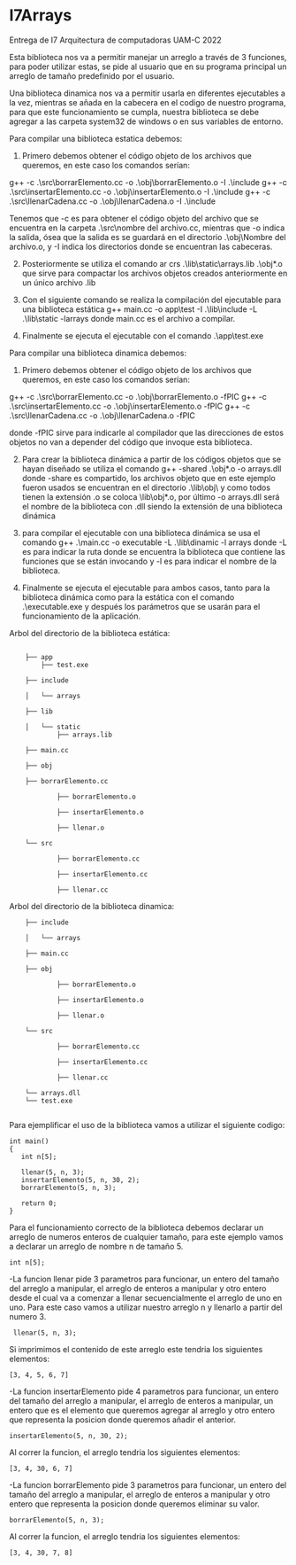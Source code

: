 # I7Arrays
Entrega de I7 Arquitectura de computadoras UAM-C 2022

Esta biblioteca nos va a permitir manejar un arreglo a través de 3 funciones, para poder utilizar estas, se pide al usuario que en su programa principal un arreglo de tamaño predefinido por el usuario. 

Una biblioteca dinamica nos va a permitir usarla en diferentes ejecutables a la vez, mientras se añada en la cabecera en el codigo de nuestro programa, para que este funcionamiento se cumpla, nuestra biblioteca se debe agregar a las carpeta system32 de windows o en sus variables de entorno.

Para compilar una biblioteca estatica debemos:

1.	Primero debemos obtener el código objeto de los archivos que queremos, en este caso los comandos serían: 

g++ -c .\src\borrarElemento.cc -o .\obj\borrarElemento.o -I .\include
g++ -c .\src\insertarElemento.cc -o .\obj\insertarElemento.o -I .\include
g++ -c .\src\llenarCadena.cc -o .\obj\llenarCadena.o -I .\include

Tenemos que -c es para obtener el código objeto del archivo que se encuentra en la carpeta .\src\nombre del archivo.cc, mientras que -o indica la salida, ósea que la salida es se guardará en el directorio .\obj\Nombre del archivo.o, y -I indica los directorios donde se encuentran las cabeceras.

2.	Posteriormente se utiliza el comando ar crs .\lib\static\arrays.lib .\obj\*.o que sirve para compactar los archivos objetos creados anteriormente en un único archivo .lib

3.	Con el siguiente comando se realiza la compilación del ejecutable para una biblioteca estática g++ main.cc -o app\test -I .\lib\include -L .\lib\static -larrays donde main.cc es el archivo a compilar.

4.	Finalmente se ejecuta el ejecutable con el comando .\app\test.exe

Para compilar una biblioteca dinamica debemos:

1.	Primero debemos obtener el código objeto de los archivos que queremos, en este caso los comandos serían: 

g++ -c .\src\borrarElemento.cc -o .\obj\borrarElemento.o -fPIC
g++ -c .\src\insertarElemento.cc -o .\obj\insertarElemento.o -fPIC
g++ -c .\src\llenarCadena.cc -o .\obj\llenarCadena.o -fPIC

donde -fPIC sirve para indicarle al compilador que las direcciones de estos objetos no van a depender del código que invoque esta biblioteca.

2.	Para crear la biblioteca dinámica a partir de los códigos objetos que se hayan diseñado se utiliza el comando g++ -shared .\obj\*.o -o arrays.dll donde -share es compartido, los archivos objeto que en este ejemplo fueron usados se encuentran en el directorio  .\lib\obj\ y como todos tienen la extensión .o se coloca \lib\obj\*.o, por último -o arrays.dll será el nombre de la biblioteca con .dll siendo la extensión de una biblioteca dinámica

3.	para compilar el ejecutable con una biblioteca dinámica se usa el comando g++ .\main.cc -o executable -L .\lib\dinamic -l arrays donde -L es para indicar la ruta donde se encuentra la biblioteca que contiene las funciones que se están invocando y -l es para indicar el nombre de la biblioteca.

4.	Finalmente se ejecuta el ejecutable para ambos casos, tanto para la biblioteca dinámica como para la estática con el comando .\executable.exe y después los parámetros que se usarán para el funcionamiento de la aplicación.

Arbol del directorio de la biblioteca estática:
~~~

	├── app
		├── test.exe
	
	├── include
	
	│   └── arrays
	
	├── lib
	
	│   └── static
			├── arrays.lib
	
	├── main.cc
	
	├── obj
	
	├── borrarElemento.cc
		
    		├── borrarElemento.o
		
    		├── insertarElemento.o
		
    		├── llenar.o
		
	└── src
	
    		├── borrarElemento.cc
		
    		├── insertarElemento.cc
		
    		├── llenar.cc
~~~
		
Arbol del directorio de la biblioteca dinamica:
~~~
	├── include
	
	│   └── arrays
	
	├── main.cc
	
	├── obj
		
    		├── borrarElemento.o
		
    		├── insertarElemento.o
		
    		├── llenar.o
		
	└── src
	
    		├── borrarElemento.cc
		
    		├── insertarElemento.cc
		
    		├── llenar.cc
	
	└── arrays.dll
	└── test.exe
	
~~~

Para ejemplificar el uso de la biblioteca vamos a utilizar el siguiente codigo:
 
 ~~~
 int main()
{
    int n[5];

    llenar(5, n, 3);
    insertarElemento(5, n, 30, 2);
    borrarElemento(5, n, 3);

    return 0;
}
~~~

Para el funcionamiento correcto de la biblioteca debemos declarar un arreglo de numeros enteros de cualquier tamaño, para este ejemplo vamos a declarar un arreglo de nombre n de tamaño 5.
 ~~~
 int n[5];
  ~~~
 -La funcion llenar pide 3 parametros para funcionar, un entero del tamaño del arreglo a manipular, el arreglo de enteros a manipular y otro entero desde el cual va a comenzar a llenar secuencialmente el arreglo de uno en uno. Para este caso vamos a utilizar nuestro arreglo n y llenarlo a partir del numero 3.
~~~
 llenar(5, n, 3);
  ~~~
 Si imprimimos el contenido de este arreglo este tendria los siguientes elementos: 
 ~~~
 [3, 4, 5, 6, 7]
  ~~~
  
  -La funcion insertarElemento pide 4 parametros para funcionar, un entero del tamaño del arreglo a manipular, el arreglo de enteros a manipular, un entero que es el elemento que queremos agregar al arreglo y otro entero que representa la posicion donde queremos añadir el anterior.
  ~~~
 insertarElemento(5, n, 30, 2);
  ~~~
  
  Al correr la funcion, el arreglo tendria los siguientes elementos:
   ~~~
 [3, 4, 30, 6, 7]
  ~~~
  
   -La funcion borrarElemento pide 3 parametros para funcionar, un entero del tamaño del arreglo a manipular, el arreglo de enteros a manipular y otro entero que representa la posicion donde queremos eliminar su valor.
   ~~~
 borrarElemento(5, n, 3);
  ~~~
  
  Al correr la funcion, el arreglo tendria los siguientes elementos:
   ~~~
 [3, 4, 30, 7, 8]
  ~~~
